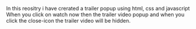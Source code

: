 In this reositry i have crerated a trailer popup using html, css and javascript 
When you click on watch now then the trailer video popup and when you click the close-icon the trailer video will be hidden.
